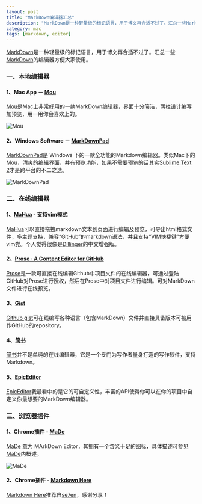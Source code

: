 ```yaml
---
layout: post
title: "MarkDown编辑器汇总"
description: "MarkDown是一种轻量级的标记语言，用于博文再合适不过了。汇总一些MarkDown的编辑器方便大家使用。"
category: mac
tags: [markdown, editor]
---
```

[MarkDown](http://markdown.tw/)是一种轻量级的标记语言，用于博文再合适不过了。汇总一些[MarkDown](http://markdown.tw/)的编辑器方便大家使用。

### 一、本地编辑器
#### 1、Mac App － [Mou](http://mouapp.com/)
[Mou](http://mouapp.com/)是Mac上非常好用的一款MarkDown编辑器，界面十分简洁，两栏设计编写加预览，用一用你会喜欢上的。

![Mou](http://ww4.sinaimg.cn/mw690/713d9449jw1e4h6zdb2h9j20s60k60w5.jpg)

#### 2、Windows Software － [MarkDownPad](http://markdownpad.com/)
[MarkDownPad](http://markdownpad.com/)是 Windows 下的一款全功能的Markdown编辑器。类似Mac下的[Mou](http://mouapp.com/)，清爽的编辑界面，并有预览功能，如果不需要预览的话其实[Sublime Text 2](http://www.sublimetext.com/2)才是跨平台的不二之选。

![MarkDownPad](http://ww4.sinaimg.cn/mw690/713d9449jw1e4h7flnkhfj20q40ibn2a.jpg)

### 二、在线编辑器
#### 1、[MaHua](http://mahua.jser.me/) - 支持vim模式
[MaHua](http://mahua.jser.me/)可以直接拖拽markdown文本到页面进行编辑及预览，可导出html格式文件，多主题支持，兼容“GitHub”的markdown语法，并且支持“VIM快捷键”方便vim党。个人觉得很像是[Dillinger](http://dillinger.io/)的中文增强版。
#### 2、[Prose · A Content Editor for GitHub](http://prose.io/)
[Prose](http://prose.io/)是一款可直接在线编辑Github中项目文件的在线编辑器，可通过登陆GitHub对Prose进行授权，然后在Prose中对项目文件进行编辑。可对MarkDown文件进行在线预览。
#### 3、[Gist](https://gist.github.com/)
[Github gist](https://gist.github.com/)可在线编写各种语言（包含MarkDown）文件并直接具备版本可被用作GitHub的repository。
#### 4、[简书](http://jianshu.io/)
[简书](http://jianshu.io/)并不是单纯的在线编辑器，它是一个专门为写作者量身打造的写作软件，支持 Markdown。
#### 5、[EpicEditor](http://epiceditor.com/)
[EpicEditor](http://epiceditor.com/)我最看中的是它的可自定义性，丰富的API使得你可以在你的项目中自定义你最想要的MarkDown编辑器。

### 三、浏览器插件
#### 1、Chrome插件 - [MaDe](https://chrome.google.com/webstore/detail/made/oknndfeeopgpibecfjljjfanledpbkog)
[MaDe](https://chrome.google.com/webstore/detail/made/oknndfeeopgpibecfjljjfanledpbkog) 意为 MArkDown Editor，其拥有一个含义十足的图标，具体描述可参见[MaDe](https://chrome.google.com/webstore/detail/made/oknndfeeopgpibecfjljjfanledpbkog)内概述。

![MaDe](http://ww4.sinaimg.cn/mw690/713d9449jw1e4ha4j79qnj201e01ea9u.jpg)

#### 2、Chrome插件 - [Markdown Here](https://chrome.google.com/webstore/detail/markdown-here/elifhakcjgalahccnjkneoccemfahfoa)
[Markdown Here](https://chrome.google.com/webstore/detail/markdown-here/elifhakcjgalahccnjkneoccemfahfoa)推荐自[se7en](http://twitter.com/prime3721)，感谢分享！